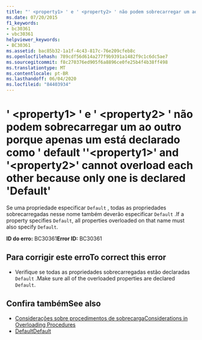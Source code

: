 ```yaml
---
title: "' <property1> ' e ' <property2> ' não podem sobrecarregar um ao outro porque apenas um está declarado como ' default '"
ms.date: 07/20/2015
f1_keywords:
- bc30361
- vbc30361
helpviewer_keywords:
- BC30361
ms.assetid: bac85b32-1a1f-4c43-817c-76e209cfeb8c
ms.openlocfilehash: 789cdf56d614a277f9b9391a1482f9c1c6dc5ae7
ms.sourcegitcommit: f8c270376ed905f6a8896ce0fe25b4f4b38ff498
ms.translationtype: MT
ms.contentlocale: pt-BR
ms.lasthandoff: 06/04/2020
ms.locfileid: "84403934"
---
```

# <a name="property1-and-property2-cannot-overload-each-other-because-only-one-is-declared-default"></a><span data-ttu-id="286df-102">' \<property1> ' e ' \<property2> ' não podem sobrecarregar um ao outro porque apenas um está declarado como ' default '</span><span class="sxs-lookup"><span data-stu-id="286df-102">'\<property1>' and '\<property2>' cannot overload each other because only one is declared 'Default'</span></span>
<span data-ttu-id="286df-103">Se uma propriedade especificar `Default` , todas as propriedades sobrecarregadas nesse nome também deverão especificar `Default` .</span><span class="sxs-lookup"><span data-stu-id="286df-103">If a property specifies `Default`, all properties overloaded on that name must also specify `Default`.</span></span>  
  
 <span data-ttu-id="286df-104">**ID do erro:** BC30361</span><span class="sxs-lookup"><span data-stu-id="286df-104">**Error ID:** BC30361</span></span>  
  
## <a name="to-correct-this-error"></a><span data-ttu-id="286df-105">Para corrigir este erro</span><span class="sxs-lookup"><span data-stu-id="286df-105">To correct this error</span></span>  
  
- <span data-ttu-id="286df-106">Verifique se todas as propriedades sobrecarregadas estão declaradas `Default` .</span><span class="sxs-lookup"><span data-stu-id="286df-106">Make sure all of the overloaded properties are declared `Default`.</span></span>  
  
## <a name="see-also"></a><span data-ttu-id="286df-107">Confira também</span><span class="sxs-lookup"><span data-stu-id="286df-107">See also</span></span>

- [<span data-ttu-id="286df-108">Considerações sobre procedimentos de sobrecarga</span><span class="sxs-lookup"><span data-stu-id="286df-108">Considerations in Overloading Procedures</span></span>](../programming-guide/language-features/procedures/considerations-in-overloading-procedures.md)
- [<span data-ttu-id="286df-109">Default</span><span class="sxs-lookup"><span data-stu-id="286df-109">Default</span></span>](../language-reference/modifiers/default.md)
